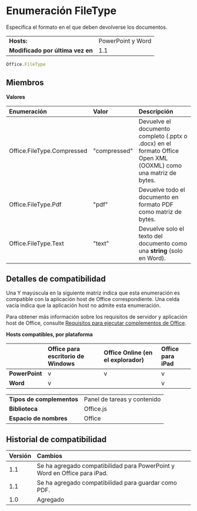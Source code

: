 
# Enumeración FileType
Especifica el formato en el que deben devolverse los documentos.

|||
|:-----|:-----|
|**Hosts:**|PowerPoint y Word|
|**Modificado por última vez en**|1.1|

```js
Office.FileType
```


## Miembros


**Valores**


|**Enumeración**|**Valor**|**Descripción**|
|:-----|:-----|:-----|
|Office.FileType.Compressed|"compressed"|Devuelve el documento completo (.pptx o .docx) en el formato Office Open XML (OOXML) como una matriz de bytes.|
|Office.FileType.Pdf|"pdf"|Devuelve todo el documento en formato PDF como matriz de bytes.|
|Office.FileType.Text|"text"|Devuelve solo el texto del documento como una **string** (solo en Word).|

## Detalles de compatibilidad


Una Y mayúscula en la siguiente matriz indica que esta enumeración es compatible con la aplicación host de Office correspondiente. Una celda vacía indica que la aplicación host no admite esta enumeración.

Para obtener más información sobre los requisitos de servidor y aplicación host de Office, consulte [Requisitos para ejecutar complementos de Office](../../docs/overview/requirements-for-running-office-add-ins.md).


**Hosts compatibles, por plataforma**


||**Office para escritorio de Windows**|**Office Online (en el explorador)**|**Office para iPad**|
|:-----|:-----|:-----|:-----|
|**PowerPoint**|v|v|v|
|**Word**|v||v|

|||
|:-----|:-----|
|**Tipos de complementos**|Panel de tareas y contenido|
|**Biblioteca**|Office.js|
|**Espacio de nombres**|Office|

## Historial de compatibilidad


|**Versión**|**Cambios**|
|:-----|:-----|
|1.1|Se ha agregado compatibilidad para PowerPoint y Word en Office para iPad.|
|1.1|Se ha agregado compatibilidad para guardar como PDF.|
|1.0|Agregado|
